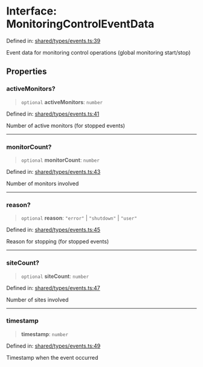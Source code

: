 # Interface: MonitoringControlEventData

Defined in: [shared/types/events.ts:39](https://github.com/Nick2bad4u/Uptime-Watcher/blob/3cce0c3b352c8390536ca3c7399ece50a05faf18/shared/types/events.ts#L39)

Event data for monitoring control operations (global monitoring start/stop)

## Properties

### activeMonitors?

> `optional` **activeMonitors**: `number`

Defined in: [shared/types/events.ts:41](https://github.com/Nick2bad4u/Uptime-Watcher/blob/3cce0c3b352c8390536ca3c7399ece50a05faf18/shared/types/events.ts#L41)

Number of active monitors (for stopped events)

***

### monitorCount?

> `optional` **monitorCount**: `number`

Defined in: [shared/types/events.ts:43](https://github.com/Nick2bad4u/Uptime-Watcher/blob/3cce0c3b352c8390536ca3c7399ece50a05faf18/shared/types/events.ts#L43)

Number of monitors involved

***

### reason?

> `optional` **reason**: `"error"` \| `"shutdown"` \| `"user"`

Defined in: [shared/types/events.ts:45](https://github.com/Nick2bad4u/Uptime-Watcher/blob/3cce0c3b352c8390536ca3c7399ece50a05faf18/shared/types/events.ts#L45)

Reason for stopping (for stopped events)

***

### siteCount?

> `optional` **siteCount**: `number`

Defined in: [shared/types/events.ts:47](https://github.com/Nick2bad4u/Uptime-Watcher/blob/3cce0c3b352c8390536ca3c7399ece50a05faf18/shared/types/events.ts#L47)

Number of sites involved

***

### timestamp

> **timestamp**: `number`

Defined in: [shared/types/events.ts:49](https://github.com/Nick2bad4u/Uptime-Watcher/blob/3cce0c3b352c8390536ca3c7399ece50a05faf18/shared/types/events.ts#L49)

Timestamp when the event occurred

